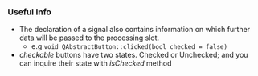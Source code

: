 ### Useful Info
- The declaration of a signal also contains information on which further data will be passed to the processing slot.
    - e.g `void QAbstractButton::clicked(bool checked = false)`
- *checkable* buttons have two states. Checked or Unchecked; and you can inquire their state with *isChecked* method
